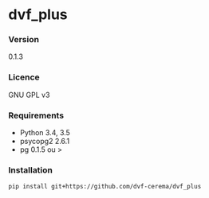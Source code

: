 # dvf_plus

### Version

0.1.3

### Licence

GNU GPL v3

### Requirements

* Python 3.4, 3.5
* psycopg2 2.6.1
* pg 0.1.5 ou > 

### Installation

```
pip install git+https://github.com/dvf-cerema/dvf_plus
```

